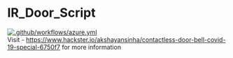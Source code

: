 # IR_Door_Script
[![.github/workflows/azure.yml](https://github.com/hippyaki/IR_Door_Script/actions/workflows/azure.yml/badge.svg)](https://github.com/hippyaki/IR_Door_Script/actions/workflows/azure.yml)
<br>
Visit - https://www.hackster.io/akshayansinha/contactless-door-bell-covid-19-special-6750f7  for more information
